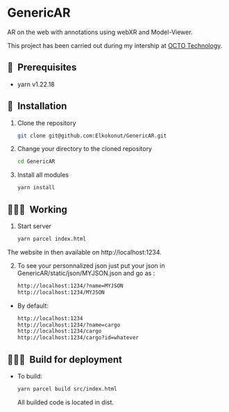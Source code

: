 # GenericAR
AR on the web with annotations using webXR and Model-Viewer.

This project has been carried out during my intership at [OCTO Technology](https://www.octo.com/).

## 🔑&nbsp; Prerequisites

- yarn v1.22.18

## 🚀&nbsp; Installation

1. Clone the repository

    ```bash
    git clone git@github.com:Elkokonut/GenericAR.git
    ```

2. Change your directory to the cloned repository

    ```bash
    cd GenericAR
    ```

3. Install all modules

    ```bash
    yarn install
    ```

## 🧑🏻‍💻&nbsp; Working

1. Start server

    ```bash
    yarn parcel index.html
    ```

The website in then available on http://localhost:1234.


2. To see your personnalized json just put your json in GenericAR/static/json/MYJSON.json and go as :

    ```bash
    http://localhost:1234/?name=MYJSON
    http://localhost:1234/MYJSON
    ```

- By default:

    ```bash
    http://localhost:1234
    http://localhost:1234/?name=cargo
    http://localhost:1234/cargo
    http://localhost:1234/cargo?id=whatever
    ```

## 🧑🏻‍💻&nbsp; Build for deployment

- To build:

    ```bash
    yarn parcel build src/index.html
    ```

    All builded code is located in dist.

